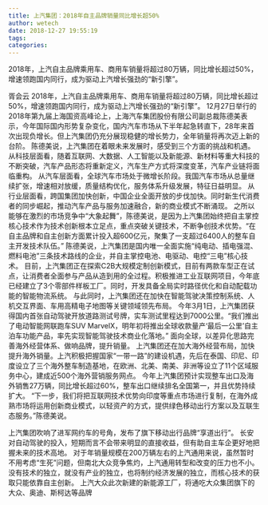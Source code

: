 ```yaml
---
title: 上汽集团：2018年自主品牌销量同比增长超50%
author: wetech
date: 2018-12-27 19:55:19
tags: 
categories: 
---
```

2018年，上汽自主品牌乘用车、商用车销量将超过80万辆，同比增长超过50%，增速领跑国内同行，成为驱动上汽增长强劲的“新引擎”。
<!-- more -->
胥会云
2018年，上汽自主品牌乘用车、商用车销量将超过80万辆，同比增长超过50%，增速领跑国内同行，成为驱动上汽增长强劲的“新引擎”。
12月27日举行的2018年第九届上海国资高峰论上，上海汽车集团股份有限公司副总裁陈德美表示，今年国际国内形势复杂变化，国内汽车市场从下半年起急转直下，28年来首次出现负增长。但上汽集团仍充分展现稳健的增长势力，全年销量将再次迈上新的台阶。
陈德美说，上汽集团在着眼未来发展时，感受到三个方面的挑战和机遇。
从科技层面看，随着互联网、大数据、人工智能以及新能源、新材料等重大科技的不断突破，汽车产品形态将重新定义，汽车生产方式将深度变革，汽车产业链将面临重构。
从汽车层面看，全球汽车市场处于微增长阶段。我国汽车市场从总量继续扩张，增速相对放缓，质量结构优化，服务体系升级发展，特征日益明显。
从行业层面看，跨国集团加快创新，中国企业全面开放的步伐加快。同时新生代消费者的同步崛起，推动汽车产品与服务加速融合，新的商业模式不断涌现。
之所以能够在激烈的市场竞争中“大象起舞”，陈德美说，是因为上汽集团始终把自主掌控核心技术作为技术创新根本立足点，重点突破关键技术，不断争创技术优势。“在自主品牌和自主创新方面累计投入超600亿元，聚集了一支超过6400人的整车自主开发技术队伍。”
陈德美说，上汽集团是国内唯一全面实施“纯电动、插电强混、燃料电池”三条技术路线的企业，并自主掌控电池、电驱动、电控“三电”核心技术。
目前，上汽集团正在探索C2B大规模定制创新模式，目前有两款车型正在试点，让消费者全面参与产品从造到用的全过程。积极推进工业互联网项目，今年底已经建立了3个零部件样板工厂。同时，开发具备全局实时路径优化和自动配载功能的智能物流系统。
与此同时，上汽集团还在加快在智能驾驶决策控制系统、人机交互界面、车用高精电子地图等关键领域领先布局。
今年3月1日，上汽集团获得国内首张自动驾驶开放道路测试号牌，实车测试里程达到7000公里。“我们推出了电动智能网联跑车SUV MarvelX，明年初将推出全球收款量产‘最后一公里’自主泊车功能产品，率先实现智能驾驶技术商业化落地。”
面向全球，以差异化思路完善海外经营体系、做响品牌，提升销量。
上汽集团还在加大海外经营布局，加快提升海外销量。上汽积极把握国家“一带一路”的建设机遇，先后在泰国、印尼、印度设立了三个海外整车制造基地，在欧洲、北美、南美、非洲等设立了11个区域服务中心，建成近500个海外营销服务网点。
今年上汽集团预计实现整车出口及海外销售27万辆，同比增长超过60%，整车出口继续排名全国第一，并且优势持续扩大。
“下一步，我们将把互联网技术优势向印度等重点市场进行复制，在海外成熟市场将运用创新商业模式，以轻资产的方式，提供绿色移动出行方案以及互联生态服务。”陈德美说。
 
 
上汽集团吹响了进军网约车的号角，发布了旗下移动出行品牌“享道出行”。
长安对自动驾驶的投入，短期而言不会带来明显的直接收益，但有助自主车企更好地把握未来的技术高地。
对于年销量规模在200万辆左右的上汽通用来说，虽然暂时不用考虑“生死”问题，但南北大众竞争焦灼，上汽通用转型和改变的压力也不小。
没有技术的独立，就没有产业的独立，也将制约经济发展的独立，而核心技术的获取只能依靠自主创新。
上汽大众此次新建的新能源工厂，将通吃大众集团旗下的大众、奥迪、斯柯达等品牌
